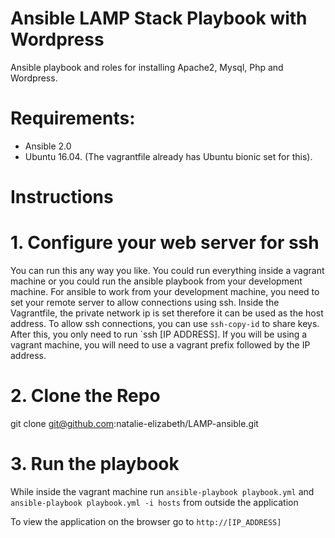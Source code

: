 # Ansible LAMP Stack Playbook with Wordpress

Ansible playbook and roles for installing Apache2, Mysql, Php and Wordpress.

# Requirements:

- Ansible 2.0
- Ubuntu 16.04. (The vagrantfile already has Ubuntu bionic set for this).

# Instructions

# 1. Configure your web server for ssh
You can run this any way you like. You could run everything inside a vagrant machine or you could run the ansible playbook from your development machine.
For ansible to work from your development machine, you need to set your remote server to allow connections using ssh. Inside the Vagrantfile, the private network ip is set
therefore it can be used as the host address.
To allow ssh connections, you can use `ssh-copy-id` to share keys. After this, you only need to run `ssh [IP ADDRESS]. If you will be using a vagrant machine, you will need
to use a vagrant prefix followed by the IP address.

# 2. Clone the Repo
git clone git@github.com:natalie-elizabeth/LAMP-ansible.git

# 3. Run the playbook
While inside the vagrant machine run `ansible-playbook playbook.yml` and `ansible-playbook playbook.yml -i hosts` from outside the application

To view the application on the browser go to `http://[IP_ADDRESS]`
